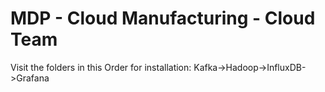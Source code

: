# MDP - Cloud Manufacturing - Cloud Team

Visit the folders in this Order for installation:
Kafka->Hadoop->InfluxDB->Grafana

